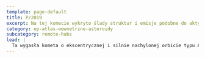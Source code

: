 ```yaml
---
template: page-default
title: P/2019
excerpt: Na tej komecie wykryto ślady struktur i emisje podobne do aktywności TITAN-ów.
category: ep-atlas-wewnetrzne-asteroidy
subcategory: remote-habs
lead: |
  Ta wygasła kometa o ekscentrycznej i silnie nachylonej orbicie typu Atena dopiero niedawno trafiła pod obserwację Zapory. Dron zwiadowczy zaobserwował na jej powierzchni wyraźne ślady struktur, a dalsza analiza wykryła drobne (najprawdopodobniej osłonięte) emisje energetyczne przypominające wcześniej zarejestrowane oznaki aktywności TITAN-ów. Nie wiadomo, czy to odległy projekt badawczy jakiejś hyperkorporacji eksperymentującej z technologią TITAN-ów, czy też rzeczywisty relikt po TITAN-ach — w każdym przypadku sprawa wymaga dalszego zbadania.
---
```

